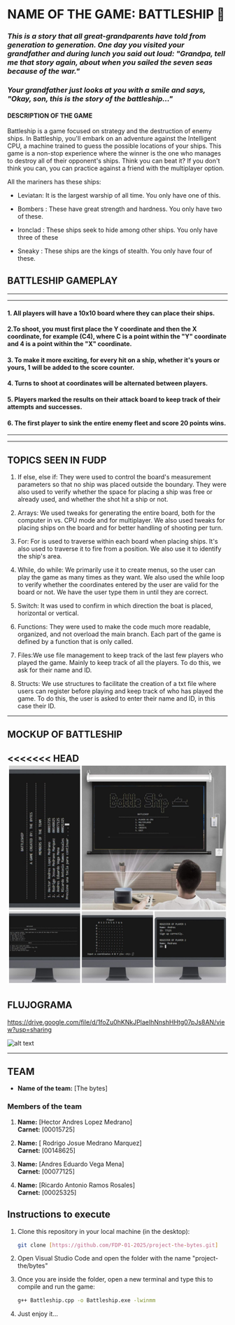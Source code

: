 # NAME OF THE GAME: BATTLESHIP 🚢

### *This is a story that all great-grandparents have told from generation to generation. One day you visited your grandfather and during lunch you said out loud: "Grandpa, tell me that story again, about when you sailed the seven seas because of the war."*

### *Your grandfather just looks at you with a smile and says, "Okay, son, this is the story of the battleship..."*

#### DESCRIPTION OF THE GAME

Battleship is a game focused on strategy and the destruction of enemy ships. In Battleship, you'll embark on an adventure against the Intelligent CPU, a machine trained to guess the possible locations of your ships. This game is a non-stop experience where the winner is the one who manages to destroy all of their opponent's ships. Think you can beat it? If you don't think you can, you can practice against a friend with the multiplayer option.

All the mariners has these ships:

- Leviatan: It is the largest warship of all time. You only have one of this.

- Bombers : These have great strength and hardness. You only have two of these.

- Ironclad : These ships seek to hide among other ships. You only have three of these

- Sneaky : These ships are the kings of stealth. You only have four of these.


## BATTLESHIP GAMEPLAY
-------------------------------------------------------------------------------------------------------------------------
-------------------------------------------------------------------------------------------------------------------------
#### 1. All players will have a 10x10 board where they can place their ships.
  
#### 2.To shoot, you must first place the Y coordinate and then the X coordinate, for example (C4), where C is a point within the "Y" coordinate and 4 is a point within the "X" coordinate.

#### 3. To make it more exciting, for every hit on a ship, whether it's yours or yours, 1 will be added to the score counter.

#### 4. Turns to shoot at coordinates will be alternated between players.

#### 5. Players marked the results on their attack board to keep track of their attempts and successes.

#### 6. The first player to sink the entire enemy fleet and score 20 points wins.

-------------------------------------------------------------------------------------------------------------------------
-------------------------------------------------------------------------------------------------------------------------

## TOPICS SEEN IN FUDP

1. If else, else if: They were used to control the board's measurement parameters so that no ship was placed outside the boundary. They were also used to verify whether the space for placing a ship was free or already used, and whether the shot hit a ship or not.

2. Arrays: We used tweaks for generating the entire board, both for the computer in vs. CPU mode and for multiplayer. We also used tweaks for placing ships on the board and for better handling of shooting per turn.

3. For: For is used to traverse within each board when placing ships. It's also used to traverse it to fire from a position. We also use it to identify the ship's area.

4. While, do while: We primarily use it to create menus, so the user can play the game as many times as they want. We also used the while loop to verify whether the coordinates entered by the user are valid for the board or not. We have the user type them in until they are correct. 

5. Switch: It was used to confirm in which direction the boat is placed, horizontal or vertical.

6. Functions: They were used to make the code much more readable, organized, and not overload the main branch. Each part of the game is defined by a function that is only called.

7. Files:We use file management to keep track of the last few players who played the game. Mainly to keep track of all the players. To do this, we ask for their name and ID.

8. Structs: We use structures to facilitate the creation of a txt file where users can register before playing and keep track of who has played the game. To do this, the user is asked to enter their name and ID, in this case their ID.

--------------------------------------------------------------------------------------------------------------------------------------------------------------------------------------------------------------------------------------------------
## MOCKUP OF BATTLESHIP

<<<<<<< HEAD
![alt text](image.png)
--------------------------------------------------------------------------------------------------------------------------------------------------------------------------------------------------------------------------------------------------
## FLUJOGRAMA
 https://drive.google.com/file/d/1foZu0hKNkJPlaeIhNnshHHtg07pJs8AN/view?usp=sharing

 ![alt text](<Flujograma de Battleship.drawio.png>)

 ------------------------------------------------------------------------------------------------------------------------------------------------------------------------------------------------------------------------------------------------

## TEAM

- **Name of the team:** [The bytes]

### Members of the team

1. **Name:** [Hector Andres Lopez Medrano]  
   **Carnet:** [00015725]

2. **Name:** [ Rodrigo Josue Medrano Marquez]  
   **Carnet:** [00148625]

3. **Name:** [Andres Eduardo Vega Mena]  
   **Carnet:** [00077125]

4. **Name:** [Ricardo Antonio Ramos Rosales]  
   **Carnet:** [00025325]


## Instructions to execute

1. Clone this repository in your local machine (in the desktop):
   ```bash
   git clone [https://github.com/FDP-01-2025/project-the-bytes.git]

2. Open Visual Studio Code and open the folder with the name "project-the/bytes"

3. Once you are inside the folder, open a new terminal and type this to compile and run the game:
   ```bash
   g++ Battleship.cpp -o Battleship.exe -lwinmm

4. Just enjoy it...

   

   
